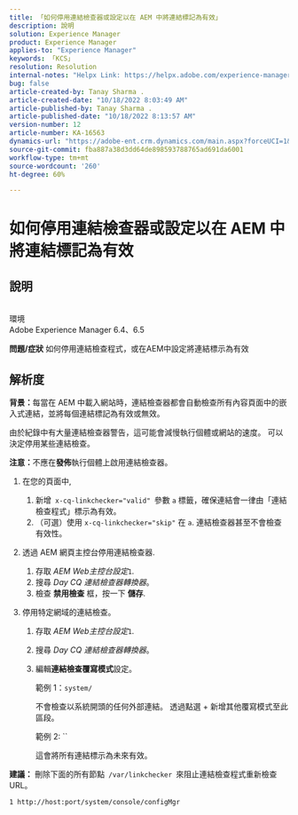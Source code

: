```yaml
---
title: 「如何停用連結檢查器或設定以在 AEM 中將連結標記為有效」
description: 說明
solution: Experience Manager
product: Experience Manager
applies-to: "Experience Manager"
keywords: 「KCS」
resolution: Resolution
internal-notes: "Helpx Link: https://helpx.adobe.com/experience-manager/kb/how-to-configure-linkchecker-tomark-alllinks-asvalid.html"
bug: false
article-created-by: Tanay Sharma .
article-created-date: "10/18/2022 8:03:49 AM"
article-published-by: Tanay Sharma .
article-published-date: "10/18/2022 8:13:57 AM"
version-number: 12
article-number: KA-16563
dynamics-url: "https://adobe-ent.crm.dynamics.com/main.aspx?forceUCI=1&pagetype=entityrecord&etn=knowledgearticle&id=25976761-bb4e-ed11-bba2-0022480868ff"
source-git-commit: fba887a38d3dd64de898593788765ad691da6001
workflow-type: tm+mt
source-wordcount: '260'
ht-degree: 60%

---
```


# 如何停用連結檢查器或設定以在 AEM 中將連結標記為有效

## 說明

<br>環境<br>
Adobe Experience Manager 6.4、6.5


<b>問題/症狀</b>
如何停用連結檢查程式，或在AEM中設定將連結標示為有效


## 解析度


<b>背景：</b>每當在 AEM 中載入網站時，連結檢查器都會自動檢查所有內容頁面中的嵌入式連結，並將每個連結標記為有效或無效。

由於紀錄中有大量連結檢查器警告，這可能會減慢執行個體或網站的速度。  可以決定停用某些連結檢查。

<b>注意：</b>不應在<b>發佈</b>執行個體上啟用連結檢查器。



1. 在您的頁面中,
   1. 新增` x-cq-linkchecker="valid" `參數 `a` 標籤，確保連結會一律由「連結檢查程式」標示為有效。
   2. （可選）使用 `x-cq-linkchecker="skip"` 在 `a`. 連結檢查器甚至不會檢查有效性。
2. 透過 AEM 網頁主控台停用連結檢查器.
   1. 存取 *AEM Web主控台設定*`1`.
   2. 搜尋 *Day CQ 連結檢查器轉換器*。
   3. 檢查 <b>禁用檢查</b> 框，按一下 <b>儲存</b>.
3. 停用特定網域的連結檢查。

   1. 存取 *AEM Web主控台設定*`1`.
   2. 搜尋 *Day CQ 連結檢查器轉換器*。
   3. 編輯<b>連結檢查覆寫模式</b>設定。



      範例 1：`system/`

      不會檢查以系統開頭的任何外部連結。  透過點選 + 新增其他覆寫模式至此區段。 



      範例 2: ``

      這會將所有連結標示為未來有效。




<b>建議：</b> 刪除下面的所有節點` /var/linkchecker `來阻止連結檢查程式重新檢查URL。

`1 http://host:port/system/console/configMgr`

